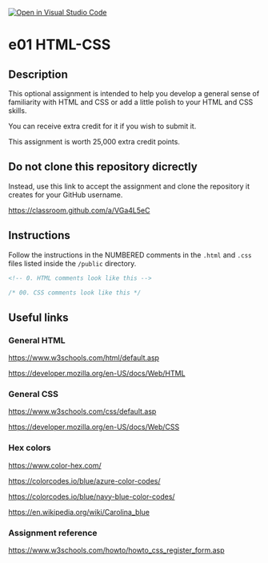 [![Open in Visual Studio Code](https://classroom.github.com/assets/open-in-vscode-c66648af7eb3fe8bc4f294546bfd86ef473780cde1dea487d3c4ff354943c9ae.svg)](https://classroom.github.com/online_ide?assignment_repo_id=7708028&assignment_repo_type=AssignmentRepo)
# e01 HTML-CSS

## Description 

This optional assignment is intended to help you develop a general sense of familiarity with HTML and CSS or add a little polish to your HTML and CSS skills.

You can receive extra credit for it if you wish to submit it.

This assignment is worth 25,000 extra credit points.

## Do not clone this repository dicrectly

Instead, use this link to accept the assignment and clone the repository it creates for your GitHub username.

https://classroom.github.com/a/VGa4L5eC

## Instructions

Follow the instructions in the NUMBERED comments in the `.html` and `.css` files listed inside the `/public` directory.

```html
<!-- 0. HTML comments look like this -->
```

```css
/* 00. CSS comments look like this */
```

## Useful links

### General HTML 

https://www.w3schools.com/html/default.asp

https://developer.mozilla.org/en-US/docs/Web/HTML

### General CSS

https://www.w3schools.com/css/default.asp

https://developer.mozilla.org/en-US/docs/Web/CSS

### Hex colors

https://www.color-hex.com/

https://colorcodes.io/blue/azure-color-codes/

https://colorcodes.io/blue/navy-blue-color-codes/

https://en.wikipedia.org/wiki/Carolina_blue

### Assignment reference

https://www.w3schools.com/howto/howto_css_register_form.asp
